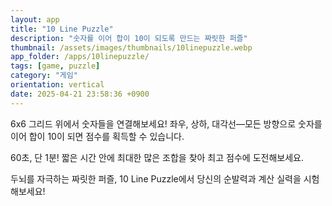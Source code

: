 ```yaml
---
layout: app
title: "10 Line Puzzle"
description: "숫자를 이어 합이 10이 되도록 만드는 짜릿한 퍼즐"
thumbnail: /assets/images/thumbnails/10linepuzzle.webp
app_folder: /apps/10linepuzzle/
tags: [game, puzzle]
category: "게임"
orientation: vertical
date: 2025-04-21 23:58:36 +0900
---
```


6x6 그리드 위에서 숫자들을 연결해보세요!
좌우, 상하, 대각선—모든 방향으로 숫자를 이어 합이 10이 되면 점수를 획득할 수 있습니다.

60초, 단 1분!
짧은 시간 안에 최대한 많은 조합을 찾아 최고 점수에 도전해보세요.

두뇌를 자극하는 짜릿한 퍼즐, 10 Line Puzzle에서 당신의 순발력과 계산 실력을 시험해보세요!
